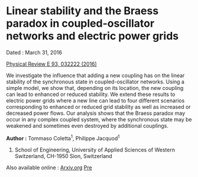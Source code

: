 #  Linear stability and the Braess paradox in coupled-oscillator networks and electric power grids

Dated : March 31, 2016

[Physical Review E 93, 032222 (2016)](http://dx.doi.org/10.1103/PhysRevE.93.032222)

We investigate the influence that adding a new coupling has on the linear stability of the synchronous state in coupled-oscillator networks. Using a simple model, we show that, depending on its location, the new coupling can lead to enhanced or reduced stability. We extend these results to electric power grids where a new line can lead to four different scenarios corresponding to enhanced or reduced grid stability as well as increased or decreased power flows. Our analysis shows that the Braess paradox may occur in any complex coupled system, where the synchronous state may be weakened and sometimes even destroyed by additional couplings.


**Author :** Tommaso Coletta<sup>1</sup>, Philippe Jacquod<sup>1</sup>
1) School of Engineering, University of Applied Sciences of Western Switzerland, CH-1950 Sion, Switzerland


Also available online : [Arxiv.org](https://arxiv.org/abs/1512.04266)
 [Pre](https://journals.aps.org/pre/abstract/10.1103/PhysRevE.93.032222)


<!-- keywords: coupled oscillators braess paradox -->


